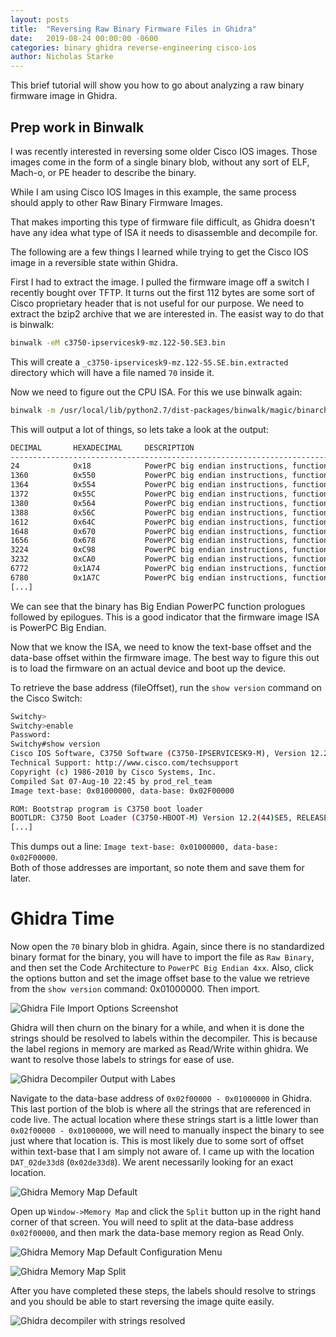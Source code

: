 ```yaml
---
layout: posts
title:  "Reversing Raw Binary Firmware Files in Ghidra"
date:   2019-08-24 00:00:00 -0600
categories: binary ghidra reverse-engineering cisco-ios
author: Nicholas Starke
---
```


This brief tutorial will show you how to go about analyzing a raw binary firmware image in Ghidra.

## Prep work in Binwalk

I was recently interested in reversing some older Cisco IOS images.  Those images come in the form of a single binary blob, without any sort of ELF, Mach-o, or PE header to describe the binary.

While I am using Cisco IOS Images in this example, the same process should apply to other Raw Binary Firmware Images.

That makes importing this type of firmware file difficult, as Ghidra doesn't have any idea what type of ISA it needs to disassemble and decompile for.

The following are a few things I learned while trying to get the Cisco IOS image in a reversible state within Ghidra.

First I had to extract the image. I pulled the firmware image off a switch I recently bought over TFTP.  It turns out the first 112 bytes are some sort of Cisco proprietary header that is not useful for our purpose.  We need to extract the bzip2 archive that we are interested in.  The easist way to do that is binwalk:

```bash
binwalk -eM c3750-ipservicesk9-mz.122-50.SE3.bin
```
This will create a `_c3750-ipservicesk9-mz.122-55.SE.bin.extracted` directory which will have a file named `70` inside it. 

Now we need to figure out the CPU ISA.  For this we use binwalk again:

```bash
binwalk -m /usr/local/lib/python2.7/dist-packages/binwalk/magic/binarch _c3750-ipservicesk9-mz.122-55.SE.bin.extracted/70
```

This will output a lot of things, so lets take a look at the output:

```bash
DECIMAL       HEXADECIMAL     DESCRIPTION
--------------------------------------------------------------------------------
24            0x18            PowerPC big endian instructions, function prologue
1360          0x550           PowerPC big endian instructions, function epilogue
1364          0x554           PowerPC big endian instructions, function epilogue
1372          0x55C           PowerPC big endian instructions, function epilogue
1380          0x564           PowerPC big endian instructions, function epilogue
1388          0x56C           PowerPC big endian instructions, function prologue
1612          0x64C           PowerPC big endian instructions, function epilogue
1648          0x670           PowerPC big endian instructions, function epilogue
1656          0x678           PowerPC big endian instructions, function prologue
3224          0xC98           PowerPC big endian instructions, function epilogue
3232          0xCA0           PowerPC big endian instructions, function prologue
6772          0x1A74          PowerPC big endian instructions, function epilogue
6780          0x1A7C          PowerPC big endian instructions, function prologue
[...]
```

We can see that the binary has Big Endian PowerPC function prologues followed by epilogues.  This is a good indicator that the firmware image ISA is PowerPC Big Endian.

Now that we know the ISA, we need to know the text-base offset and the data-base offset within the firmware image. The best way to figure this out is to load the firmware on an actual device and boot up the device.

To retrieve the base address (fileOffset), run the `show version` command on the Cisco Switch:
```bash
Switchy>
Switchy>enable
Password:
Switchy#show version
Cisco IOS Software, C3750 Software (C3750-IPSERVICESK9-M), Version 12.2(55)SE, RELEASE SOFTWARE (fc2)
Technical Support: http://www.cisco.com/techsupport
Copyright (c) 1986-2010 by Cisco Systems, Inc.
Compiled Sat 07-Aug-10 22:45 by prod_rel_team
Image text-base: 0x01000000, data-base: 0x02F00000

ROM: Bootstrap program is C3750 boot loader
BOOTLDR: C3750 Boot Loader (C3750-HBOOT-M) Version 12.2(44)SE5, RELEASE SOFTWARE (fc1)
[...]
```

This dumps out a line: `Image text-base: 0x01000000, data-base: 0x02F00000`.  
Both of those addresses are important, so note them and save them for later.

# Ghidra Time

Now open the `70` binary blob in ghidra.  Again, since there is no standardized binary format for the binary, you will have to import the file as `Raw Binary`, and then set the Code Architecture to `PowerPC Big Endian 4xx`.  Also, click the options button and set the image offset base to the value we retrieve from the `show version` command: 0x01000000.  Then import.

![Ghidra File Import Options Screenshot](https://gist.github.com/nstarke/ed0aba2c882b8b3078747a567ee00520/raw/e580a6464ce787b20ce3442490a3cc5f647a6a98/ghidra-import-file-options.png)

Ghidra will then churn on the binary for a while, and when it is done the strings should be resolved to labels within the decompiler. This is because the label regions in memory are marked as Read/Write within ghidra. We want to resolve those labels to strings for ease of use.

![Ghidra Decompiler Output with Labes](https://gist.github.com/nstarke/ed0aba2c882b8b3078747a567ee00520/raw/71968514689b2b9ebf6a9f82e12e27aa57bfb0a0/03-ghidra-decompiler-with-labels.png)

Navigate to the data-base address of `0x02f00000 - 0x01000000` in Ghidra.  This last portion of the blob is where all the strings that are referenced in code live.  The actual location where these strings start is a little lower than `0x02f00000 - 0x01000000`, we will need to manually inspect the binary to see just where that location is.  This is most likely due to some sort of offset within text-base that I am simply not aware of.  I came up with the location `DAT_02de33d8` (`0x02de33d8`).  We arent necessarily looking for an exact location.

![Ghidra Memory Map Default](https://gist.github.com/nstarke/ed0aba2c882b8b3078747a567ee00520/raw/2a2f8d79c176a22dc10333bf951497a888e25633/04-ghidra-memory-map-default.png)

Open up `Window->Memory Map` and click the `Split` button up in the right hand corner of that screen.  You will need to split at the data-base address `0x02f00000`, and then mark the data-base memory region as Read Only.  

![Ghidra Memory Map Default Configuration Menu](https://gist.github.com/nstarke/ed0aba2c882b8b3078747a567ee00520/raw/f50c6488e7414390041b06d68ff14ff4ddf399dc/05-ghidra-memory-map-split.png)

![Ghidra Memory Map Split](https://gist.github.com/nstarke/ed0aba2c882b8b3078747a567ee00520/raw/f50c6488e7414390041b06d68ff14ff4ddf399dc/06-ghidra-memory-map-readonly.png)

After you have completed these steps, the labels should resolve to strings and you should be able to start reversing the image quite easily.

![Ghidra decompiler with strings resolved](https://gist.github.com/nstarke/ed0aba2c882b8b3078747a567ee00520/raw/f50c6488e7414390041b06d68ff14ff4ddf399dc/07-ghidra-decompiler-with-strings-resolved.png)
